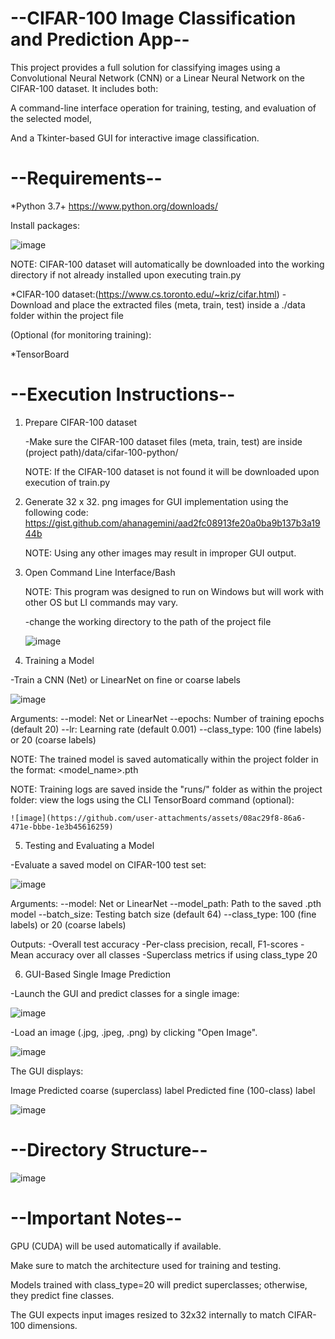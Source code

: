 # --CIFAR-100 Image Classification and Prediction App--
This project provides a full solution for classifying images using a Convolutional Neural Network (CNN) or a Linear Neural Network on the CIFAR-100 dataset.
It includes both:

A command-line interface operation for training, testing, and evaluation of the selected model,

And a Tkinter-based GUI for interactive image classification.

# --Requirements--
*Python 3.7+ https://www.python.org/downloads/

Install packages:

![image](https://github.com/user-attachments/assets/6d8dd32a-bb51-474e-ac5e-5e8f0395b40e)

NOTE: CIFAR-100 dataset will automatically be downloaded into the working directory if not already installed upon executing train.py 

*CIFAR-100 dataset:(https://www.cs.toronto.edu/~kriz/cifar.html)
  -Download and place the extracted files (meta, train, test) inside a ./data folder within the project file

(Optional (for monitoring training):

*TensorBoard

# --Execution Instructions--
1. Prepare CIFAR-100 dataset
   
   -Make sure the CIFAR-100 dataset files (meta, train, test) are inside (project path)/data/cifar-100-python/

   NOTE: If the CIFAR-100 dataset is not found it will be downloaded upon execution of train.py

2. Generate 32 x 32. png images for GUI implementation using the following code: https://gist.github.com/ahanagemini/aad2fc08913fe20a0ba9b137b3a1944b

   NOTE: Using any other images may result in improper GUI output.
   
3. Open Command Line Interface/Bash
   
   NOTE: This program was designed to run on Windows but will work with other OS but LI commands may vary.

   -change the working directory to the path of the project file
   
   ![image](https://github.com/user-attachments/assets/718ef8d5-c952-4020-83dc-432f82c60b0e)

   
4. Training a Model
   
  -Train a CNN (Net) or LinearNet on fine or coarse labels
  
   
   ![image](https://github.com/user-attachments/assets/26f8a866-3dfc-4db6-9fc9-5e99631bdb0d)

  Arguments:
    --model: Net or LinearNet
    --epochs: Number of training epochs (default 20)
    --lr: Learning rate (default 0.001)
    --class_type: 100 (fine labels) or 20 (coarse labels)
    
  NOTE: The trained model is saved automatically within the project folder in the format:
    <model_name>_<dataset>_<timestamp>.pth
    
  NOTE: Training logs are saved inside the "runs/" folder as within the project folder:
    view the logs using the CLI TensorBoard command (optional):
    
    ![image](https://github.com/user-attachments/assets/08ac29f8-86a6-471e-bbbe-1e3b45616259)

5. Testing and Evaluating a Model
   
  -Evaluate a saved model on CIFAR-100 test set:
  
  ![image](https://github.com/user-attachments/assets/e161e665-a2ae-4b9e-bf80-f85db218855c)


   Arguments:
    --model: Net or LinearNet
    --model_path: Path to the saved .pth model
    --batch_size: Testing batch size (default 64)
    --class_type: 100 (fine labels) or 20 (coarse labels)
   
  Outputs:
    -Overall test accuracy
    -Per-class precision, recall, F1-scores
    -Mean accuracy over all classes
    -Superclass metrics if using class_type 20
    
6. GUI-Based Single Image Prediction
   
  -Launch the GUI and predict classes for a single image:
  
  ![image](https://github.com/user-attachments/assets/d3f9c8d3-1f32-40db-858c-507e553576fa)

  -Load an image (.jpg, .jpeg, .png) by clicking "Open Image".
  
  ![image](https://github.com/user-attachments/assets/d16d9122-d691-40ec-9627-4b7919c792a5)

  The GUI displays:
  
  Image
  Predicted coarse (superclass) label
  Predicted fine (100-class) label
  
  ![image](https://github.com/user-attachments/assets/8f3fd7e9-eeb2-4857-b83d-3b70d14cdae6)

# --Directory Structure--

![image](https://github.com/user-attachments/assets/45102f00-a5de-4244-b7fa-2c6ea19b3c36)

# --Important Notes--
GPU (CUDA) will be used automatically if available.

Make sure to match the architecture used for training and testing.

Models trained with class_type=20 will predict superclasses; otherwise, they predict fine classes.

The GUI expects input images resized to 32x32 internally to match CIFAR-100 dimensions.



